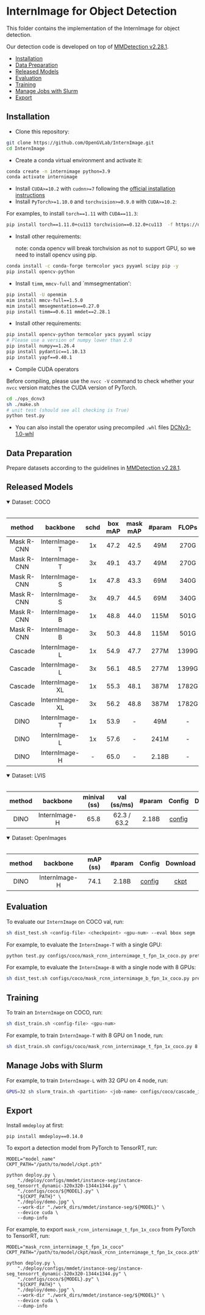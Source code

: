 # InternImage for Object Detection

This folder contains the implementation of the InternImage for object detection.

Our detection code is developed on top of [MMDetection v2.28.1](https://github.com/open-mmlab/mmdetection/tree/v2.28.1).

<!-- TOC -->

- [Installation](#installation)
- [Data Preparation](#data-preparation)
- [Released Models](#released-models)
- [Evaluation](#evaluation)
- [Training](#training)
- [Manage Jobs with Slurm](#manage-jobs-with-slurm)
- [Export](#export)

<!-- TOC -->

## Installation

- Clone this repository:

```bash
git clone https://github.com/OpenGVLab/InternImage.git
cd InternImage
```

- Create a conda virtual environment and activate it:

```bash
conda create -n internimage python=3.9
conda activate internimage
```

- Install `CUDA>=10.2` with `cudnn>=7` following
  the [official installation instructions](https://docs.nvidia.com/cuda/cuda-installation-guide-linux/index.html)
- Install `PyTorch>=1.10.0` and `torchvision>=0.9.0` with `CUDA>=10.2`:

For examples, to install `torch==1.11` with `CUDA==11.3`:

```bash
pip install torch==1.11.0+cu113 torchvision==0.12.0+cu113  -f https://download.pytorch.org/whl/torch_stable.html
```

- Install other requirements:

  note: conda opencv will break torchvision as not to support GPU, so we need to install opencv using pip.

```bash
conda install -c conda-forge termcolor yacs pyyaml scipy pip -y
pip install opencv-python
```

- Install `timm`, `mmcv-full` and \`mmsegmentation':

```bash
pip install -U openmim
mim install mmcv-full==1.5.0
mim install mmsegmentation==0.27.0
pip install timm==0.6.11 mmdet==2.28.1
```

- Install other requirements:

```bash
pip install opencv-python termcolor yacs pyyaml scipy
# Please use a version of numpy lower than 2.0
pip install numpy==1.26.4
pip install pydantic==1.10.13
pip install yapf==0.40.1
```

- Compile CUDA operators

Before compiling, please use the `nvcc -V` command to check whether your `nvcc` version matches the CUDA version of PyTorch.

```bash
cd ./ops_dcnv3
sh ./make.sh
# unit test (should see all checking is True)
python test.py
```

- You can also install the operator using precompiled `.whl` files
  [DCNv3-1.0-whl](https://github.com/OpenGVLab/InternImage/releases/tag/whl_files)

## Data Preparation

Prepare datasets according to the guidelines in [MMDetection v2.28.1](https://github.com/open-mmlab/mmdetection/blob/master/docs/en/1_exist_data_model.md).

## Released Models

<details open>
<summary> Dataset: COCO </summary>
<br>
<div>

|   method   |    backbone    | schd | box mAP | mask mAP | #param | FLOPs |                                     Config                                     |                                                                                                                         Download                                                                                                                         |
| :--------: | :------------: | :--: | :-----: | :------: | :----: | :---: | :----------------------------------------------------------------------------: | :------------------------------------------------------------------------------------------------------------------------------------------------------------------------------------------------------------------------------------------------------: |
| Mask R-CNN | InternImage-T  |  1x  |  47.2   |   42.5   |  49M   | 270G  |        [config](./configs/coco/mask_rcnn_internimage_t_fpn_1x_coco.py)         |                [ckpt](https://huggingface.co/OpenGVLab/InternImage/resolve/main/mask_rcnn_internimage_t_fpn_1x_coco.pth) \| [log](https://huggingface.co/OpenGVLab/InternImage/resolve/main/mask_rcnn_internimage_t_fpn_1x_coco.log.json)                |
| Mask R-CNN | InternImage-T  |  3x  |  49.1   |   43.7   |  49M   | 270G  |        [config](./configs/coco/mask_rcnn_internimage_t_fpn_3x_coco.py)         |                [ckpt](https://huggingface.co/OpenGVLab/InternImage/resolve/main/mask_rcnn_internimage_t_fpn_3x_coco.pth) \| [log](https://huggingface.co/OpenGVLab/InternImage/resolve/main/mask_rcnn_internimage_t_fpn_3x_coco.log.json)                |
| Mask R-CNN | InternImage-S  |  1x  |  47.8   |   43.3   |  69M   | 340G  |        [config](./configs/coco/mask_rcnn_internimage_s_fpn_1x_coco.py)         |                [ckpt](https://huggingface.co/OpenGVLab/InternImage/resolve/main/mask_rcnn_internimage_s_fpn_1x_coco.pth) \| [log](https://huggingface.co/OpenGVLab/InternImage/resolve/main/mask_rcnn_internimage_s_fpn_1x_coco.log.json)                |
| Mask R-CNN | InternImage-S  |  3x  |  49.7   |   44.5   |  69M   | 340G  |        [config](./configs/coco/mask_rcnn_internimage_s_fpn_3x_coco.py)         |                [ckpt](https://huggingface.co/OpenGVLab/InternImage/resolve/main/mask_rcnn_internimage_s_fpn_3x_coco.pth) \| [log](https://huggingface.co/OpenGVLab/InternImage/resolve/main/mask_rcnn_internimage_s_fpn_3x_coco.log.json)                |
| Mask R-CNN | InternImage-B  |  1x  |  48.8   |   44.0   |  115M  | 501G  |        [config](./configs/coco/mask_rcnn_internimage_b_fpn_1x_coco.py)         |                [ckpt](https://huggingface.co/OpenGVLab/InternImage/resolve/main/mask_rcnn_internimage_b_fpn_1x_coco.pth) \| [log](https://huggingface.co/OpenGVLab/InternImage/resolve/main/mask_rcnn_internimage_b_fpn_1x_coco.log.json)                |
| Mask R-CNN | InternImage-B  |  3x  |  50.3   |   44.8   |  115M  | 501G  |        [config](./configs/coco/mask_rcnn_internimage_b_fpn_3x_coco.py)         |                [ckpt](https://huggingface.co/OpenGVLab/InternImage/resolve/main/mask_rcnn_internimage_b_fpn_3x_coco.pth) \| [log](https://huggingface.co/OpenGVLab/InternImage/resolve/main/mask_rcnn_internimage_b_fpn_3x_coco.log.json)                |
|  Cascade   | InternImage-L  |  1x  |  54.9   |   47.7   |  277M  | 1399G |         [config](./configs/coco/cascade_internimage_l_fpn_1x_coco.py)          |                                                                         [ckpt](https://huggingface.co/OpenGVLab/InternImage/resolve/main/cascade_internimage_l_fpn_1x_coco.pth)                                                                          |
|  Cascade   | InternImage-L  |  3x  |  56.1   |   48.5   |  277M  | 1399G |         [config](./configs/coco/cascade_internimage_l_fpn_3x_coco.py)          |                  [ckpt](https://huggingface.co/OpenGVLab/InternImage/resolve/main/cascade_internimage_l_fpn_3x_coco.pth) \| [log](https://huggingface.co/OpenGVLab/InternImage/resolve/main/cascade_internimage_l_fpn_3x_coco.log.json)                  |
|  Cascade   | InternImage-XL |  1x  |  55.3   |   48.1   |  387M  | 1782G |         [config](./configs/coco/cascade_internimage_xl_fpn_1x_coco.py)         |                 [ckpt](https://huggingface.co/OpenGVLab/InternImage/resolve/main/cascade_internimage_xl_fpn_1x_coco.pth) \| [log](https://huggingface.co/OpenGVLab/InternImage/resolve/main/cascade_internimage_xl_fpn_1x_coco.log.json)                 |
|  Cascade   | InternImage-XL |  3x  |  56.2   |   48.8   |  387M  | 1782G |         [config](./configs/coco/cascade_internimage_xl_fpn_3x_coco.py)         |                 [ckpt](https://huggingface.co/OpenGVLab/InternImage/resolve/main/cascade_internimage_xl_fpn_3x_coco.pth) \| [log](https://huggingface.co/OpenGVLab/InternImage/resolve/main/cascade_internimage_xl_fpn_3x_coco.log.json)                 |
|    DINO    | InternImage-T  |  1x  |  53.9   |    -     |  49M   |   -   |  [config](./configs/coco/dino_4scale_internimage_t_1x_coco_layer_wise_lr.py)   |                    [ckpt](https://huggingface.co/OpenGVLab/InternImage/resolve/main/dino_4scale_internimage_t_1x_coco.pth) \| [log](https://huggingface.co/OpenGVLab/InternImage/resolve/main/dino_4scale_internimage_t_1x_coco.json)                    |
|    DINO    | InternImage-L  |  1x  |  57.6   |    -     |  241M  |   -   | [config](./configs/coco/dino_4scale_internimage_l_1x_coco_0.1x_backbone_lr.py) | [ckpt](https://huggingface.co/OpenGVLab/InternImage/resolve/main/dino_4scale_internimage_l_1x_coco_0.1x_backbone_lr.pth) \| [log](https://huggingface.co/OpenGVLab/InternImage/resolve/main/dino_4scale_internimage_l_1x_coco_0.1x_backbone_lr.log.json) |
|    DINO    | InternImage-H  |  -   |  65.0   |    -     | 2.18B  |   -   |   [config](./configs/coco/dino_4scale_cbinternimage_h_objects365_coco_ss.py)   |                                                                    [ckpt](https://huggingface.co/OpenGVLab/InternImage/resolve/main/dino_4scale_cbinternimage_h_objects365_coco.pth)                                                                     |

</div>

</details>

<details open>
<summary> Dataset: LVIS </summary>
<br>
<div>

| method |   backbone    | minival (ss) | val (ss/ms) | #param |                                       Config                                       |                                                     Download                                                      |
| :----: | :-----------: | :----------: | :---------: | :----: | :--------------------------------------------------------------------------------: | :---------------------------------------------------------------------------------------------------------------: |
|  DINO  | InternImage-H |     65.8     | 62.3 / 63.2 | 2.18B  | [config](./configs/lvis/dino_4scale_cbinternimage_h_objects365_lvis_minival_ss.py) | [ckpt](https://huggingface.co/OpenGVLab/InternImage/resolve/main/dino_4scale_cbinternimage_h_objects365_lvis.pth) |

</div>

</details>

<details open>
<summary> Dataset: OpenImages </summary>
<br>
<div>

| method |   backbone    | mAP (ss) | #param |                                         Config                                         |                                                        Download                                                         |
| :----: | :-----------: | :------: | :----: | :------------------------------------------------------------------------------------: | :---------------------------------------------------------------------------------------------------------------------: |
|  DINO  | InternImage-H |   74.1   | 2.18B  | [config](./configs/openimages/dino_4scale_cbinternimage_h_objects365_openimages_ss.py) | [ckpt](https://huggingface.co/OpenGVLab/InternImage/resolve/main/dino_4scale_cbinternimage_h_objects365_openimages.pth) |

</div>

</details>

## Evaluation

To evaluate our `InternImage` on COCO val, run:

```bash
sh dist_test.sh <config-file> <checkpoint> <gpu-num> --eval bbox segm
```

For example, to evaluate the `InternImage-T` with a single GPU:

```bash
python test.py configs/coco/mask_rcnn_internimage_t_fpn_1x_coco.py pretrained/mask_rcnn_internimage_t_fpn_1x_coco.pth --eval bbox segm
```

For example, to evaluate the `InternImage-B` with a single node with 8 GPUs:

```bash
sh dist_test.sh configs/coco/mask_rcnn_internimage_b_fpn_1x_coco.py pretrained/mask_rcnn_internimage_b_fpn_1x_coco.py 8 --eval bbox segm
```

## Training

To train an `InternImage` on COCO, run:

```bash
sh dist_train.sh <config-file> <gpu-num>
```

For example, to train `InternImage-T` with 8 GPU on 1 node, run:

```bash
sh dist_train.sh configs/coco/mask_rcnn_internimage_t_fpn_1x_coco.py 8
```

## Manage Jobs with Slurm

For example, to train `InternImage-L` with 32 GPU on 4 node, run:

```bash
GPUS=32 sh slurm_train.sh <partition> <job-name> configs/coco/cascade_internimage_xl_fpn_3x_coco.py work_dirs/cascade_internimage_xl_fpn_3x_coco
```

## Export

Install `mmdeploy` at first:

```shell
pip install mmdeploy==0.14.0
```

To export a detection model from PyTorch to TensorRT, run:

```shell
MODEL="model_name"
CKPT_PATH="/path/to/model/ckpt.pth"

python deploy.py \
    "./deploy/configs/mmdet/instance-seg/instance-seg_tensorrt_dynamic-320x320-1344x1344.py" \
    "./configs/coco/${MODEL}.py" \
    "${CKPT_PATH}" \
    "./deploy/demo.jpg" \
    --work-dir "./work_dirs/mmdet/instance-seg/${MODEL}" \
    --device cuda \
    --dump-info
```

For example, to export `mask_rcnn_internimage_t_fpn_1x_coco` from PyTorch to TensorRT, run:

```shell
MODEL="mask_rcnn_internimage_t_fpn_1x_coco"
CKPT_PATH="/path/to/model/ckpt/mask_rcnn_internimage_t_fpn_1x_coco.pth"

python deploy.py \
    "./deploy/configs/mmdet/instance-seg/instance-seg_tensorrt_dynamic-320x320-1344x1344.py" \
    "./configs/coco/${MODEL}.py" \
    "${CKPT_PATH}" \
    "./deploy/demo.jpg" \
    --work-dir "./work_dirs/mmdet/instance-seg/${MODEL}" \
    --device cuda \
    --dump-info
```
